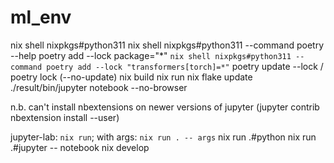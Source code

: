 # ml_env

nix shell nixpkgs#python311
nix shell nixpkgs#python311 --command poetry --help
poetry add --lock package="*"
`nix shell nixpkgs#python311 --command poetry add --lock "transformers[torch]=*"`
poetry update --lock / poetry lock (--no-update)
nix build
nix run
nix flake update
./result/bin/jupyter notebook --no-browser

n.b. can't install nbextensions on newer versions of jupyter
(jupyter contrib nbextension install --user)

jupyter-lab: `nix run`; with args: `nix run . -- args`
nix run .#python
nix run .#jupyter -- notebook
nix develop
